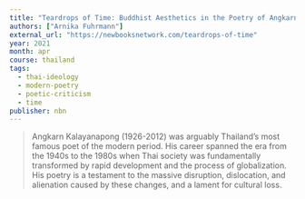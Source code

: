 ```yaml
---
title: "Teardrops of Time: Buddhist Aesthetics in the Poetry of Angkarn Kallayanapong (Interview)"
authors: ["Arnika Fuhrmann"]
external_url: "https://newbooksnetwork.com/teardrops-of-time"
year: 2021
month: apr
course: thailand
tags:
  - thai-ideology
  - modern-poetry
  - poetic-criticism
  - time
publisher: nbn
---
```


> Angkarn Kalayanapong (1926-2012) was arguably Thailand’s most famous poet of the modern period. His career spanned the era from the 1940s to the 1980s when Thai society was fundamentally transformed by rapid development and the process of globalization. His poetry is a testament to the massive disruption, dislocation, and alienation caused by these changes, and a lament for cultural loss.
